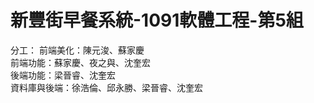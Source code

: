 # 新豐街早餐系統-1091軟體工程-第5組
分工：
  前端美化：陳元浚、蘇家慶<br>
  前端功能：蘇家慶、夜之與、沈奎宏<br>
  後端功能：梁晉睿、沈奎宏<br>
  資料庫與後端：徐浩倫、邱永勝、梁晉睿、沈奎宏<br>
